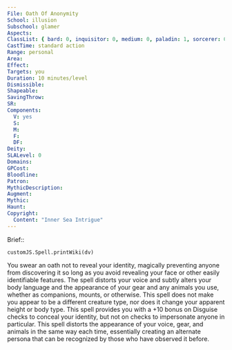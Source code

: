 ```yaml
---
File: Oath Of Anonymity
School: illusion
Subschool: glamer
Aspects: 
ClassList: { bard: 0, inquisitor: 0, medium: 0, paladin: 1, sorcerer: 0, wizard: 0 }
CastTime: standard action
Range: personal
Area: 
Effect: 
Targets: you
Duration: 10 minutes/level
Dismissible: 
Shapeable: 
SavingThrow: 
SR: 
Components:
  V: yes
  S: 
  M: 
  F: 
  DF: 
Deity: 
SLALevel: 0
Domains: 
GPCost: 
Bloodline: 
Patron: 
MythicDescription: 
Augment: 
Mythic: 
Haunt: 
Copyright:
  Content: "Inner Sea Intrigue"
---
```

Brief:: 

```dataviewjs
customJS.Spell.printWiki(dv)
```

You swear an oath not to reveal your identity, magically preventing anyone from discovering it so long as you avoid revealing your face or other easily identifiable features. The spell distorts your voice and subtly alters your body language and the appearance of your gear and any animals you use, whether as companions, mounts, or otherwise. This spell does not make you appear to be a different creature type, nor does it change your apparent height or body type.  This spell provides you with a +10 bonus on Disguise checks to conceal your identity, but not on checks to impersonate anyone in particular. This spell distorts the appearance of your voice, gear, and animals in the same way each time, essentially creating an alternate persona that can be recognized by those who have observed it before.
